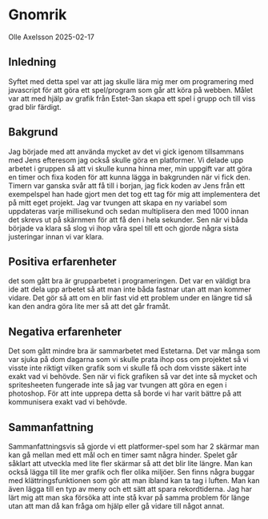 # Gnomrik

Olle Axelsson 2025-02-17

## Inledning

Syftet med detta spel var att jag skulle lära mig mer om programering med javascript för att göra ett spel/program som går att köra på webben. Målet var att med hjälp av grafik från Estet-3an skapa ett spel i grupp och till viss grad blir färdigt.

## Bakgrund

Jag började med att använda mycket av det vi gick igenom tillsammans med Jens efteresom jag också skulle göra en platformer. Vi delade upp arbetet i gruppen så att vi skulle kunna hinna mer, min uppgift var att göra en timer och fixa koden för att kunna lägga in bakgrunden när vi fick den. Timern var ganska svår att få till i borjan, jag fick koden av Jens från ett exempelspel han hade gjort men det tog ett tag för mig att implementera det på mitt eget projekt. Jag var tvungen att skapa en ny variabel som uppdateras varje millisekund och sedan multiplisera den med 1000 innan det skrevs ut på skärnmen för att få den i hela sekunder. Sen när vi båda började va klara så slog vi ihop våra spel till ett och gjorde några sista justeringar innan vi var klara.

## Positiva erfarenheter

det som gått bra är grupparbetet i programeringen. Det var en väldigt bra ide att dela upp arbetet så att man inte båda fastnar utan att man kommer vidare. Det gör så att om en blir fast vid ett problem under en längre tid så kan den andra göra lite mer så att det går framåt.

## Negativa erfarenheter

Det som gått mindre bra är sammarbetet med Estetarna. Det var många som var sjuka på dom dagarna som vi skulle prata ihop oss om projektet så vi visste inte riktigt vilken grafik som vi skulle få och dom visste säkert inte exakt vad vi behövde. Sen när vi fick grafiken så var det inte så mycket och spritesheeten fungerade inte så jag var tvungen att göra en egen i photoshop.
För att inte upprepa detta så borde vi har varit bättre på att kommunisera exakt vad vi behövde.

## Sammanfattning

Sammanfattningsvis så gjorde vi ett platformer-spel som har 2 skärmar man kan gå mellan med ett mål och en timer samt några hinder. Spelet går såklart att utveckla med lite fler skärmar så att det blir lite längre. Man kan också lägga till lite mer grafik och fler olika miljöer. Sen finns några buggar med klättringsfunktionen som gör att man ibland kan ta tag i luften. Man kan även lägga till en typ av meny och ett sätt att spara rekordtiderna. Jag har lärt mig att man ska försöka att inte stå kvar på samma problem för länge utan att man då kan fråga om hjälp eller gå vidare till något annat. 